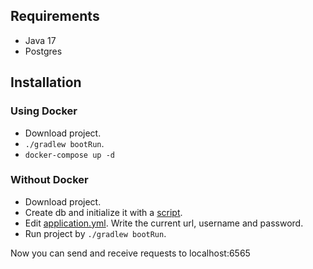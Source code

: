 ## Requirements

- Java 17
- Postgres

## Installation

### Using Docker

- Download project.
- `./gradlew bootRun`.
- `docker-compose up -d`

### Without Docker

- Download project.
- Create db and initialize it with a [script](src/main/resources/sql/init.sql).
- Edit [application.yml](src/main/resources/application.yml). Write the current url, username and
  password.
- Run project by `./gradlew bootRun`.

Now you can send and receive requests to localhost:6565